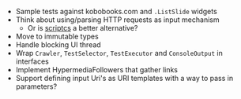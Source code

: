 - Sample tests against kobobooks.com and `.ListSlide` widgets
- Think about using/parsing HTTP requests as input mechanism
  - Or is [scriptcs](http://scriptcs.net/) a better alternative?
- Move to immutable types
- Handle blocking UI thread
- Wrap `Crawler`, `TestSelector`, `TestExecutor` and `ConsoleOutput` in interfaces
- Implement HypermediaFollowers that gather links 
- Support defining input Uri's as URI templates with a way to pass in parameters?